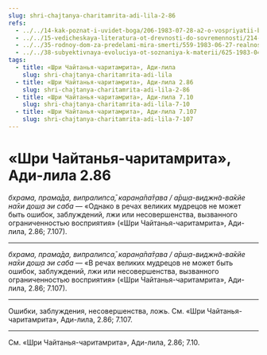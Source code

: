 ```yaml
---
slug: shri-chajtanya-charitamrita-adi-lila-2-86
refs:
  - ../../14-kak-poznat-i-uvidet-boga/206-1983-07-28-a2-o-vospriyatii-bozhestvennogo.md
  - ../../15-vedicheskaya-literatura-ot-drevnosti-do-sovremennosti/214-1983-04-01-a1-gradatsiya-svyashhennyh-pisanij-velichie-shrimad-bhagavatam.md
  - ../../35-rodnoy-dom-za-predelami-mira-smerti/559-1983-06-27-realnost-very-za-predelami-mira-smerti.md
  - ../../38-subyektivnaya-evoluciya-ot-soznaniya-k-materii/625-1983-04-30-b-idealnyj-realizm-osnova-ponimaniya-religii.md
tags:
  - title: «Шри Чайтанья-чаритамрита», Ади-лила
    slug: shri-chajtanya-charitamrita-adi-lila
  - title: «Шри Чайтанья-чаритамрита», Ади-лила 2.86
    slug: shri-chajtanya-charitamrita-adi-lila-2-86
  - title: «Шри Чайтанья-чаритамрита», Ади-лила 7.10
    slug: shri-chajtanya-charitamrita-adi-lila-7-10
  - title: «Шри Чайтанья-чаритамрита», Ади-лила 7.107
    slug: shri-chajtanya-charitamrita-adi-lila-7-107
---
```


# «Шри Чайтанья-чаритамрита», Ади-лила 2.86

*бхрама, прама̄да, випралипса̄, каран̣а̄па̄т̣ава / а̄рш̣а-виджн̃а-ва̄кйе на̄хи дош̣а эи саба* — «Однако в речах великих мудрецов не может быть ошибок, заблуждений, лжи или несовершенства, вызванного ограниченностью восприятия» («Шри Чайтанья-чаритамрита», Ади-лила, 2.86; 7.107).

---

*бхрама, прама̄да, випралипса̄, каран̣а̄па̄т̣ава / а̄рш̣а-виджн̃а-ва̄кйе на̄хи дош̣а эи саба* — «В речах великих мудрецов не может быть ошибок, заблуждений, лжи или несовершенства, вызванного ограниченностью восприятия» («Шри Чайтанья-чаритамрита», Ади-лила, 2.86; 7.107).

---

Ошибки, заблуждения, несовершенства, ложь. См. «Шри Чайтанья-чаритамрита», Ади-лила, 2.86; 7.107.

---

См. «Шри Чайтанья-чаритамрита», Ади-лила, 2.86; 7.10.
